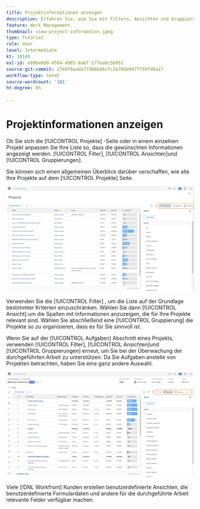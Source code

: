 ```yaml
---
title: Projektinformationen anzeigen
description: Erfahren Sie, wie Sie mit Filtern, Ansichten und Gruppierungen Projektinformationen einfach sichtbar machen können, damit Sie Projekte verwalten können.
feature: Work Management
thumbnail: view-project-information.jpeg
type: Tutorial
role: User
level: Intermediate
kt: 10145
exl-id: e89be0d0-4584-4985-8a6f-177ea6c5b951
source-git-commit: 27e8f0aada77488bd6cfc2e786b997f759fd0a17
workflow-type: tm+mt
source-wordcount: '181'
ht-degree: 0%

---
```


# Projektinformationen anzeigen

Ob Sie sich die [!UICONTROL Projekte] -Seite oder in einem einzelnen Projekt anpassen Sie Ihre Liste so, dass die gewünschten Informationen angezeigt werden. [!UICONTROL Filter], [!UICONTROL Ansichten]und [!UICONTROL Gruppierungen].

Sie können sich einen allgemeinen Überblick darüber verschaffen, wie alle Ihre Projekte auf dem [!UICONTROL Projekte] Seite.

![Projektseite mit angezeigten Filtern](assets/planner-fund-project-page-fvg-copy.png)

Verwenden Sie die [!UICONTROL Filter] , um die Liste auf der Grundlage bestimmter Kriterien einzuschränken. Wählen Sie dann [!UICONTROL Ansicht] um die Spalten mit Informationen anzuzeigen, die für Ihre Projekte relevant sind. Wählen Sie abschließend eine [!UICONTROL Gruppierung] die Projekte so zu organisieren, dass es für Sie sinnvoll ist.

Wenn Sie auf der [!UICONTROL Aufgaben] Abschnitt eines Projekts, verwenden [!UICONTROL Filter], [!UICONTROL Ansichten]und [!UICONTROL Gruppierungen] erneut, um Sie bei der Überwachung der durchgeführten Arbeit zu unterstützen. Da Sie Aufgaben anstelle von Projekten betrachten, haben Sie eine ganz andere Auswahl.

![Aufgabenliste des Projekts mit angezeigten Ansichten](assets/planner-fund-task-list-fvg.png)

Viele [!DNL Workfront] Kunden erstellen benutzerdefinierte Ansichten, die benutzerdefinierte Formulardaten und andere für die durchgeführte Arbeit relevante Felder verfügbar machen.
